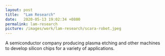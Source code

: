 ```yaml
---
layout: post
title:  "Lam Research"
date:   2020-05-13 19:02:34 +0800
permalink: lam-research
picture: /images/work/lam-research/scara-robot.jpeg
---
```


A semiconductor company producing plasma etching and other machines to develop silicon chips for a variety of applications.